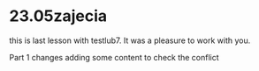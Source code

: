 # 23.05zajecia

this is last lesson with testlub7. It was a pleasure to work with you.

Part 1 changes 
adding some content to check the conflict